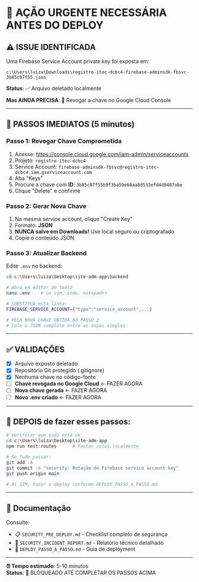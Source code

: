 # 🔴 AÇÃO URGENTE NECESSÁRIA ANTES DO DEPLOY

## ⚠️ ISSUE IDENTIFICADA

Uma Firebase Service Account private key foi exposta em:
```
c:\Users\luiza\Downloads\registro-itec-dcbc4-firebase-adminsdk-fbsvc-3b85c07f55.json
```

**Status**: ✅ Arquivo deletado localmente

**Mas AINDA PRECISA**: 🔑 Revogar a chave no Google Cloud Console

---

## 🚨 PASSOS IMEDIATOS (5 minutos)

### Passo 1: Revogar Chave Comprometida

1. Acesse: https://console.cloud.google.com/iam-admin/serviceaccounts
2. Projeto: `registro-itec-dcbc4`
3. Service Account: `firebase-adminsdk-fbsvc@registro-itec-dcbc4.iam.gserviceaccount.com`
4. Aba "Keys"
5. Procure a chave com **ID**: `3b85c07f55b9f3ba59e68aa8d532efd4d0487abe`
6. Clique "Delete" e confirme

### Passo 2: Gerar Nova Chave

1. Na mesma service account, clique "Create Key"
2. Formato: **JSON**
3. **NUNCA salve em Downloads!** Use local seguro ou criptografado
4. Copie o conteúdo JSON

### Passo 3: Atualizar Backend

Edite `.env` no backend:
```bash
cd c:\Users\luiza\Desktop\site-adm-app\backend

# Abra em editor de texto
nano .env    # ou vim, code, notepad++

# SUBSTITUA esta linha:
FIREBASE_SERVICE_ACCOUNT={"type":"service_account",...}

# PELA NOVA CHAVE OBTIDA NO PASSO 2
# Cole o JSON completo entre as aspas simples
```

---

## ✅ VALIDAÇÕES

- [x] Arquivo exposto deletado
- [x] Repositório Git protegido (.gitignore)
- [x] Nenhuma chave no código-fonte
- [ ] **Chave revogada no Google Cloud** ← FAZER AGORA
- [ ] **Nova chave gerada** ← FAZER AGORA
- [ ] **Novo .env criado** ← FAZER AGORA

---

## 🚀 DEPOIS de fazer esses passos:

```bash
# Verificar que tudo está ok
cd c:\Users\luiza\Desktop\site-adm-app
npm run test:routes      # Testar rotas localmente

# Se tudo passar:
git add -A
git commit -m "security: Rotação de Firebase service account key"
git push origin main

# Aí SIM, fazer o deploy conforme DEPLOY_PASSO_A_PASSO.md
```

---

## 📄 Documentação

Consulte:
- 📋 `SECURITY_PRE_DEPLOY.md` - Checklist completo de segurança
- 🚨 `SECURITY_INCIDENT_REPORT.md` - Relatório técnico detalhado
- 🚀 `DEPLOY_PASSO_A_PASSO.md` - Guia de deployment

---

**⏰ Tempo estimado**: 5-10 minutos  
**Status**: 🔴 BLOQUEADO ATÉ COMPLETAR OS PASSOS ACIMA
